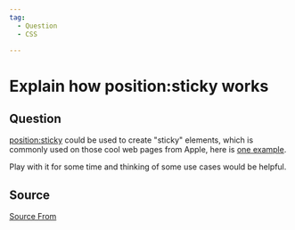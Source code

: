 ```yaml
---
tag:
  - Question
  - CSS

---
```

  
# Explain how position:sticky works

## Question
[position:sticky](https://developer.mozilla.org/en-US/docs/Web/CSS/position) could be used to create "sticky" elements, which is commonly used on those cool web pages from Apple, here is [one example](https://www.apple.com/macos/big-sur/).

Play with it for some time and thinking of some use cases would be helpful.




##  Source
[Source From](https://bigfrontend.dev/question/Explain-how-position-sticky-works)

  